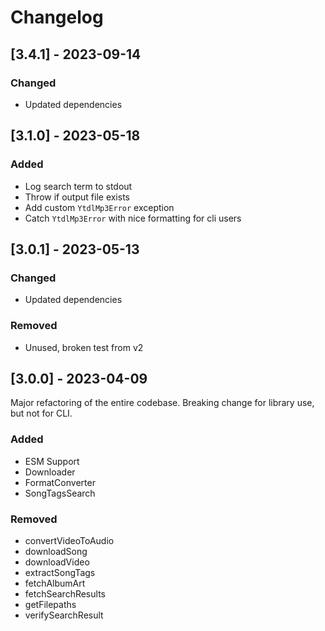 # Changelog

## [3.4.1] - 2023-09-14

### Changed
- Updated dependencies

## [3.1.0] - 2023-05-18

### Added 
- Log search term to stdout
- Throw if output file exists
- Add custom `YtdlMp3Error` exception
- Catch `YtdlMp3Error` with nice formatting for cli users

## [3.0.1] - 2023-05-13

### Changed
- Updated dependencies

### Removed
- Unused, broken test from v2

## [3.0.0] - 2023-04-09

Major refactoring of the entire codebase. Breaking change for library use, but not for CLI.

### Added
- ESM Support
- Downloader
- FormatConverter
- SongTagsSearch

### Removed
- convertVideoToAudio
- downloadSong
- downloadVideo
- extractSongTags
- fetchAlbumArt
- fetchSearchResults
- getFilepaths
- verifySearchResult